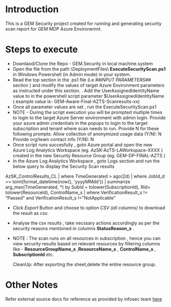 # Introduction 
This is a GEM Security project created for running and generating security scan report for GEM MDP Azure Environemnt.

# Steps to execute 

- Downlaod/Clone the Repo - GEM.Security in local machine.system
- Open the file from the path \DeploymentFiles\ **ExecuteSecurityScan.ps1** in Windows Powershell  (in Admin mode) in your system.
- Read the top section in the .ps1 file (i.e _##INPUT PARAMETERS##_ section ) and modify the values of target Azure Environment parameters as instructed under this section.
 . Add the UserAssignedIdentityName value to in the powershell script parameter $UserAssignedIdentityName  ( example value is- GEM-Aware-Final-AZTS-Scanresults-xx)
- Once all parameter values are set , run the ExecuteSecurityScan.ps1 
- NOTE - During the script execution you will be prompted multiple times to login to the target Azure Server environment with admin login. Provide your azure admin credentials in the popups to login to the target subscription and tenant where scan needs to run.
        Provide N for these following prompts:
        Allow collection of anonymized usage data (Y/N): N
        Provide org/team contact info (Y/N): N
- Once script runs succesfully , goto Azure portal and open the new Azure Log Analytics Workspace (eg. AzSK-AzTS-LAWorkspace-XXXX ) created in the new Security Resource Group (eg. GEM-DP-FINAL-AZTS )
- In the Azure Log Analytics Workspace , goto Logs section and run the below query to display the Security Scan results 

AzSK_ControlResults_CL
| where TimeGenerated > ago(2d) 
| where JobId_d == toint(format_datetime(now(), 'yyyyMMdd'))
| summarize arg_max(TimeGenerated, *) by SubId = tolower(SubscriptionId), RId= tolower(ResourceId), ControlName_s
| where VerificationResult_s != "Passed" and VerificationResult_s !="NotApplicable"

- Click _Export_ Button and choose to option  _CSV (all columns)_  to download the result as csv. 
- Analyse the csv results , take necssary actions accordingly as per the security reasons mentioned in columns **StatusReason_s** . 
- NOTE : The scan runs on all resources in subscription , hence you can view security results based on relevant resources by filtering columns like -  **ResourceGroupName_s** ,**ResourceName_s** , **ControlName_s** , **SubscriptionId** etc.
  
  CleanUp:
  After exporting the sheet,delete the entire resource group.

# Other Notes 
Refer external source docs for reference as provided by infosec team [here](https://github.com/azsk/AzTS-docs/tree/main/01-Setup%20and%20getting%20started) 
